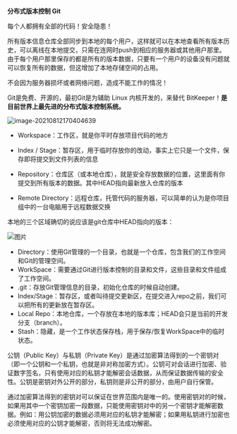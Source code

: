 **分布式版本控制 	Git**

每个人都拥有全部的代码！安全隐患！

所有版本信息仓库全部同步到本地的每个用户，这样就可以在本地查看所有版本历史，可以离线在本地提交，只需在连网时push到相应的服务器或其他用户那里。由于每个用户那里保存的都是所有的版本数据，只要有一个用户的设备没有问题就可以恢复所有的数据，但这增加了本地存储空间的占用。

不会因为服务器损坏或者网络问题，造成不能工作的情况！

Git是免费、开源的，最初Git是为辅助 Linux 内核开发的，来替代 BitKeeper！**是目前世界上最先进的分布式版本控制系统。**



![image-20210812170404639](/home/song/.config/Typora/typora-user-images/image-20210812170404639.png)

- Workspace：工作区，就是你平时存放项目代码的地方

- Index / Stage：暂存区，用于临时存放你的改动，事实上它只是一个文件，保存即将提交到文件列表的信息

- Repository：仓库区（或本地仓库），就是安全存放数据的位置，这里面有你提交到所有版本的数据。其中HEAD指向最新放入仓库的版本

- Remote Directory：远程仓库，托管代码的服务器，可以简单的认为是你项目组中的一台电脑用于远程数据交换

  

本地的三个区域确切的说应该是git仓库中HEAD指向的版本：

![图片](https://mmbiz.qpic.cn/mmbiz_png/uJDAUKrGC7Ksu8UlITwMlbX3kMGtZ9p0icz6X2aibIgUWzHxtwX8kicPCKpDrsiaPzZk04OlI2bzlydzicBuXTJvLEQ/640?wx_fmt=png&tp=webp&wxfrom=5&wx_lazy=1&wx_co=1)

- Directory：使用Git管理的一个目录，也就是一个仓库，包含我们的工作空间和Git的管理空间。
- WorkSpace：需要通过Git进行版本控制的目录和文件，这些目录和文件组成了工作空间。
- .git：存放Git管理信息的目录，初始化仓库的时候自动创建。
- Index/Stage：暂存区，或者叫待提交更新区，在提交进入repo之前，我们可以把所有的更新放在暂存区。
- Local Repo：本地仓库，一个存放在本地的版本库；HEAD会只是当前的开发分支（branch）。
- Stash：隐藏，是一个工作状态保存栈，用于保存/恢复WorkSpace中的临时状态。



公钥（Public Key）与私钥（Private Key）是通过加密算法得到的一个密钥对（即一个公钥和一个私钥，也就是非对称加密方式）。公钥可对会话进行加密、验证数字签名，只有使用对应的私钥才能解密会话数据，从而保证数据传输的安全性。公钥是密钥对外公开的部分，私钥则是非公开的部分，由用户自行保管。

通过加密算法得到的密钥对可以保证在世界范围内是唯一的。使用密钥对的时候，如果用其中一个密钥加密一段数据，只能使用密钥对中的另一个密钥才能解密数据。例如：用公钥加密的数据必须用对应的私钥才能解密；如果用私钥进行加密也必须使用对应的公钥才能解密，否则将无法成功解密。
